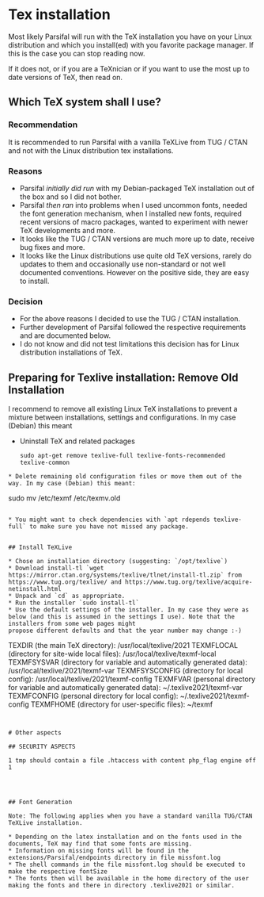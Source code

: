 # Tex installation

Most likely Parsifal will run with the TeX installation you have on your Linux distribution and which you 
install(ed) with you favorite package manager. If this is the case you can stop reading now.

If it does not, or if you are a TeXnician or if you want to use the most up to date versions of TeX, then read on.

## Which TeX system shall I use?

### Recommendation

It is recommended to run Parsifal with a vanilla TeXLive from TUG / CTAN and not with the Linux distribution tex installations.

### Reasons
* Parsifal *initially did run* with my Debian-packaged TeX installation out of the box and so I did not bother.
* Parsifal *then ran* into problems when I used uncommon fonts, needed the font generation mechanism, when I installed new fonts, 
  required recent versions of macro packages, wanted to experiment with newer TeX developments and more.
* It looks like the TUG / CTAN versions are much more up to date, receive bug fixes and more.
* It looks like the Linux distributions use quite old TeX versions, rarely do updates to them and occasionally use non-standard or not well documented conventions. However on
  the positive side, they are easy to install.

### Decision
* For the above reasons I decided to use the TUG / CTAN installation.
* Further development of Parsifal followed the respective requirements and are documented below.
* I do not know and did not test limitations this decision has for Linux distribution installations of TeX.


## Preparing for Texlive installation: Remove Old Installation

I recommend to remove all existing Linux TeX installations to prevent a mixture between installations, settings and configurations. In my case (Debian) this meant

* Uninstall TeX and related packages
  ```
  sudo apt-get remove texlive-full texlive-fonts-recommended  texlive-common
```
* Delete remaining old configuration files or move them out of the way. In my case (Debian) this meant:
  ```
  sudo mv /etc/texmf /etc/texmv.old
  ```

* You might want to check dependencies with `apt rdepends texlive-full` to make sure you have not missed any package.


## Install TeXLive

* Chose an installation directory (suggesting: `/opt/texlive`)
* Download install-tl `wget https://mirror.ctan.org/systems/texlive/tlnet/install-tl.zip` from https://www.tug.org/texlive/ and https://www.tug.org/texlive/acquire-netinstall.html
* Unpack and `cd` as appropriate.
* Run the installer `sudo install-tl`
* Use the default settings of the installer. In my case they were as below (and this is assumed in the settings I use). Note that the installers from some web pages might 
  propose different defaults and that the year number may change :-)
```
TEXDIR (the main TeX directory):
    /usr/local/texlive/2021
  TEXMFLOCAL (directory for site-wide local files):
    /usr/local/texlive/texmf-local
  TEXMFSYSVAR (directory for variable and automatically generated data):
    /usr/local/texlive/2021/texmf-var
  TEXMFSYSCONFIG (directory for local config):
    /usr/local/texlive/2021/texmf-config
  TEXMFVAR (personal directory for variable and automatically generated data):
    ~/.texlive2021/texmf-var
  TEXMFCONFIG (personal directory for local config):
    ~/.texlive2021/texmf-config
  TEXMFHOME (directory for user-specific files):
    ~/texmf 
```


# Other aspects

## SECURITY ASPECTS

1 tmp should contain a file .htaccess with content php_flag engine off
1 




## Font Generation

Note: The following applies when you have a standard vanilla TUG/CTAN TeXLive installation.

* Depending on the latex installation and on the fonts used in the documents, TeX may find that some fonts are missing.
* Information on missing fonts will be found in the extensions/Parsifal/endpoints directory in file missfont.log
* The shell commands in the file missfont.log should be executed to make the respective fontSize
* The fonts then will be available in the home directory of the user making the fonts and there in directory .texlive2021 or similar.





